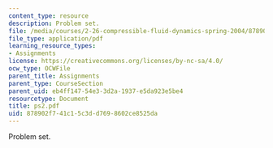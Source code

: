 ```yaml
---
content_type: resource
description: Problem set.
file: /media/courses/2-26-compressible-fluid-dynamics-spring-2004/878902f741c15c3dd7698602ce8525da_ps2.pdf
file_type: application/pdf
learning_resource_types:
- Assignments
license: https://creativecommons.org/licenses/by-nc-sa/4.0/
ocw_type: OCWFile
parent_title: Assignments
parent_type: CourseSection
parent_uid: eb4ff147-54e3-3d2a-1937-e5da923e5be4
resourcetype: Document
title: ps2.pdf
uid: 878902f7-41c1-5c3d-d769-8602ce8525da
---
```

Problem set.